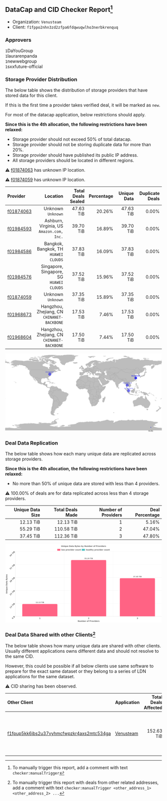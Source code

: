 ## DataCap and CID Checker Report[^1]
 - Organization: `Venusteam`
 - Client: `f1fppo2nhn3zd2zfpa6fdqwuqwlho3nerbkrenquq`
### Approvers
`1`DaYouGroup<br/>`1`laurarenpanda<br/>`1`newwebgroup<br/>`1`sxxfuture-official

### Storage Provider Distribution
The below table shows the distribution of storage providers that have stored data for this client.

If this is the first time a provider takes verified deal, it will be marked as `new`.

For most of the datacap application, below restrictions should apply.

**Since this is the 4th allocation, the following restrictions have been relaxed:**
 - Storage provider should not exceed 50% of total datacap.
 - Storage provider should not be storing duplicate data for more than 20%.
 - Storage provider should have published its public IP address.
 - All storage providers should be located in different regions.

⚠️ [f01874063](https://filfox.info/en/address/f01874063) has unknown IP location.

⚠️ [f01874059](https://filfox.info/en/address/f01874059) has unknown IP location.

| Provider                                              |                                       Location | Total Deals Sealed | Percentage | Unique Data | Duplicate Deals |
| :---------------------------------------------------- | ---------------------------------------------: | -----------------: | ---------: | ----------: | --------------: |
| [f01874063](https://filfox.info/en/address/f01874063) |                          Unknown<br/>`Unknown` |          47.63 TiB |     20.26% |   47.63 TiB |           0.00% |
| [f01984593](https://filfox.info/en/address/f01984593) |   Ashburn, Virginia, US<br/>`Amazon.com, Inc.` |          39.70 TiB |     16.89% |   39.70 TiB |           0.00% |
| [f01984586](https://filfox.info/en/address/f01984586) |       Bangkok, Bangkok, TH<br/>`HUAWEI CLOUDS` |          37.83 TiB |     16.09% |   37.83 TiB |           0.00% |
| [f01984576](https://filfox.info/en/address/f01984576) |   Singapore, Singapore, SG<br/>`HUAWEI CLOUDS` |          37.52 TiB |     15.96% |   37.52 TiB |           0.00% |
| [f01874059](https://filfox.info/en/address/f01874059) |                          Unknown<br/>`Unknown` |          37.35 TiB |     15.89% |   37.35 TiB |           0.00% |
| [f01968673](https://filfox.info/en/address/f01968673) | Hangzhou, Zhejiang, CN<br/>`CHINANET-BACKBONE` |          17.53 TiB |      7.46% |   17.53 TiB |           0.00% |
| [f01968604](https://filfox.info/en/address/f01968604) | Hangzhou, Zhejiang, CN<br/>`CHINANET-BACKBONE` |          17.50 TiB |      7.44% |   17.50 TiB |           0.00% |

<img src="https://raw.githubusercontent.com/data-preservation-programs/filplus-checker-assets/main/filecoin-project/filecoin-plus-large-datasets/issues/1725/1685337817918.png"/>

### Deal Data Replication
The below table shows how each many unique data are replicated across storage providers.


**Since this is the 4th allocation, the following restrictions have been relaxed:**
- No more than 50% of unique data are stored with less than 4 providers.

⚠️ 100.00% of deals are for data replicated across less than 4 storage providers.

| Unique Data Size | Total Deals Made | Number of Providers | Deal Percentage |
| ---------------: | ---------------: | ------------------: | --------------: |
|        12.13 TiB |        12.13 TiB |                   1 |           5.16% |
|        55.29 TiB |       110.58 TiB |                   2 |          47.04% |
|        37.45 TiB |       112.36 TiB |                   3 |          47.80% |

<img src="https://raw.githubusercontent.com/data-preservation-programs/filplus-checker-assets/main/filecoin-project/filecoin-plus-large-datasets/issues/1725/1685337818520.png"/>

### Deal Data Shared with other Clients[^3]
The below table shows how many unique data are shared with other clients.
Usually different applications owns different data and should not resolve to the same CID.

However, this could be possible if all below clients use same software to prepare for the exact same dataset or they belong to a series of LDN applications for the same dataset.

⚠️ CID sharing has been observed.

| Other Client                                                                                                          | Application                                                                               | Total Deals Affected | Unique CIDs | Approvers                                                                                                                |
| :-------------------------------------------------------------------------------------------------------------------- | :---------------------------------------------------------------------------------------- | -------------------: | ----------: | :----------------------------------------------------------------------------------------------------------------------- |
| [f1fpup5kk6ibs2u37vyhmcfwpzkr4axs2mtc534ga](https://filfox.info/en/address/f1fpup5kk6ibs2u37vyhmcfwpzkr4axs2mtc534ga) | [Venusteam](https://github.com/filecoin-project/filecoin-plus-large-datasets/issues/1726) |           152.63 TiB |         921 | `1`DaYouGroup<br/>`1`Fatman13<br/>`2`laurarenpanda<br/>`2`newwebgroup<br/>`1`sxxfuture-official<br/>`1`Tom-OriginStorage |

[^1]: To manually trigger this report, add a comment with text `checker:manualTrigger`

[^2]: Deals from those addresses are combined into this report as they are specified with `checker:manualTrigger`

[^3]: To manually trigger this report with deals from other related addresses, add a comment with text `checker:manualTrigger <other_address_1> <other_address_2> ...`
